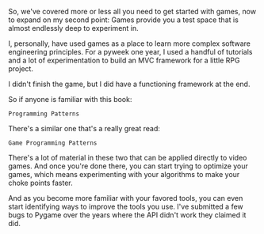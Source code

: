 So, we've covered more or less all you need to get started with games, now to
expand on my second point: Games provide you a test space that is almost
endlessly deep to experiment in.

I, personally, have used games as a place to learn more complex software
engineering principles. For a pyweek one year, I used a handful of tutorials
and a lot of experimentation to build an MVC framework for a little RPG project.

I didn't finish the game, but I did have a functioning framework at the end.

So if anyone is familiar with this book:

    Programming Patterns

There's a similar one that's a really great read:

    Game Programming Patterns

There's a lot of material in these two that can be applied directly to video
games. And once you're done there, you can start trying to optimize your games,
which means experimenting with your algorithms to make your choke points faster.

And as you become more familiar with your favored tools, you can even start
identifying ways to improve the tools you use. I've submitted a few bugs to
Pygame over the years where the API didn't work they claimed it did.
